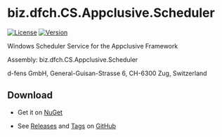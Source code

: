 # biz.dfch.CS.Appclusive.Scheduler
[![License](https://img.shields.io/badge/license-Apache%20License%202.0-blue.svg)](https://github.com/dfensgmbh/biz.dfch.CS.Appclusive.Scheduler/blob/master/LICENSE)
[![Version](https://img.shields.io/nuget/v/biz.dfch.CS.Appclusive.Scheduler.svg)](https://www.nuget.org/packages/biz.dfch.CS.Appclusive.Scheduler)

Windows Scheduler Service for the Appclusive Framework

Assembly: biz.dfch.CS.Appclusive.Scheduler

d-fens GmbH, General-Guisan-Strasse 6, CH-6300 Zug, Switzerland

## Download

* Get it on [NuGet](https://www.nuget.org/packages/biz.dfch.CS.Appclusive.Scheduler/)

* See [Releases](https://github.com/dfensgmbh/biz.dfch.CS.Appclusive.Scheduler/releases) and [Tags](https://github.com/dfensgmbh/biz.dfch.CS.Appclusive.Scheduler/tags) on [GitHub](https://github.com/dfensgmbh/biz.dfch.CS.Appclusive.Scheduler)

